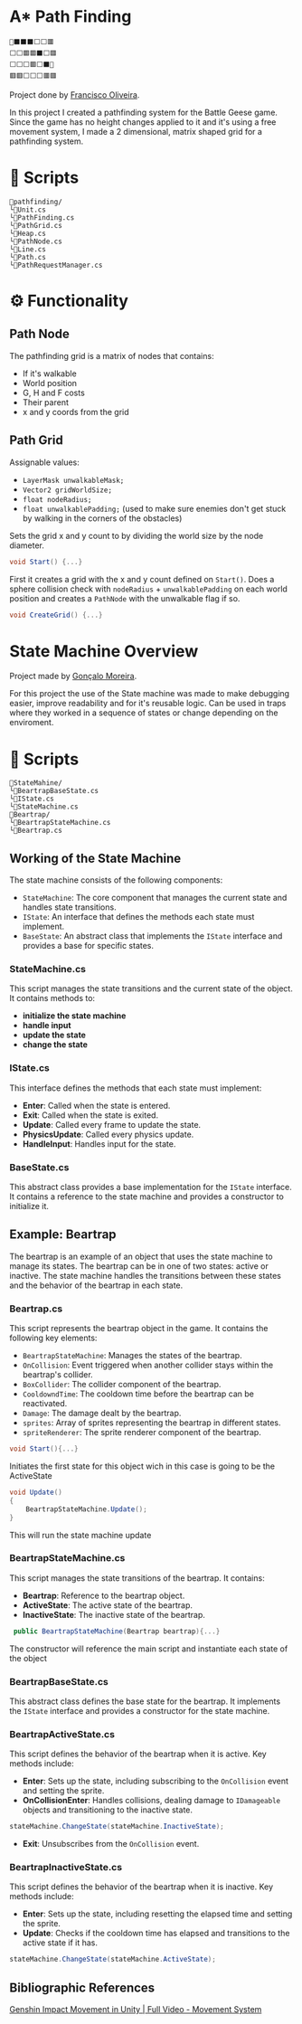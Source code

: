 # A\* Path Finding
```
🚩⬛⬛⬛⬜⬜🟥
⬜⬜🟥🟥⬛⬜🟥
⬜⬜⬜🟥⬜⬛🏁
🟥🟥⬜⬜⬜🟥🟥
```
Project done by [Francisco Oliveira](https://github.com/FranciscoOliveira7).

In this project I created a pathfinding system for the Battle Geese game.
Since the game has no height changes applied to it and it's using a free movement system, I made a 2 dimensional, matrix shaped grid for a pathfinding system.

# :open_file_folder: Scripts
```
📂pathfinding/
└📄Unit.cs
└📄PathFinding.cs
└📄PathGrid.cs
└📄Heap.cs
└📄PathNode.cs
└📄Line.cs
└📄Path.cs
└📄PathRequestManager.cs
```
# :gear: Functionality

## Path Node

The pathfinding grid is a matrix of nodes that contains:
- If it's walkable
- World position
- G, H and F costs
- Their parent
- x and y coords from the grid

## Path Grid
Assignable values:
- `LayerMask unwalkableMask;`
- `Vector2 gridWorldSize;`
- `float nodeRadius;`
- `float unwalkablePadding;` (used to make sure enemies don't get stuck by walking in the corners of the obstacles)

Sets the grid x and y count to by dividing the world size by the node diameter.
```cs
void Start() {...}
```

First it creates a grid with the x and y count defined on `Start()`.
Does a sphere collision check with `nodeRadius` + `unwalkablePadding` on each world position and creates a `PathNode` with the unwalkable flag if so.

```cs
void CreateGrid() {...}
```


# State Machine Overview

Project made by [Gonçalo Moreira](https://github.com/Omachine).

  For this project the use of the State machine was made to make debugging easier, improve readability and for it's reusable logic.
  Can be used in traps where they worked in a sequence of states or change depending on the enviroment.

# :open_file_folder: Scripts
```
📂StateMahine/
└📄BeartrapBaseState.cs
└📄IState.cs
└📄StateMachine.cs
📂Beartrap/
└📄BeartrapStateMachine.cs
└📄Beartrap.cs
```

## Working of the State Machine

The state machine consists of the following components:
- `StateMachine`: The core component that manages the current state and handles state transitions.
- `IState`: An interface that defines the methods each state must implement.
- `BaseState`: An abstract class that implements the `IState` interface and provides a base for specific states.

### StateMachine.cs

This script manages the state transitions and the current state of the object. It contains methods to:
- **initialize the state machine**
- **handle input**
- **update the state**
- **change the state**

### IState.cs

This interface defines the methods that each state must implement:
- **Enter**: Called when the state is entered.
- **Exit**: Called when the state is exited.
- **Update**: Called every frame to update the state.
- **PhysicsUpdate**: Called every physics update.
- **HandleInput**: Handles input for the state.

### BaseState.cs

This abstract class provides a base implementation for the `IState` interface. It contains a reference to the state machine and provides a constructor to initialize it.

## Example: Beartrap

The beartrap is an example of an object that uses the state machine to manage its states. The beartrap can be in one of two states: active or inactive. The state machine handles the transitions between these states and the behavior of the beartrap in each state.

### Beartrap.cs

This script represents the beartrap object in the game. It contains the following key elements:
- `BeartrapStateMachine`: Manages the states of the beartrap.
- `OnCollision`: Event triggered when another collider stays within the beartrap's collider.
- `BoxCollider`: The collider component of the beartrap.
- `CooldowndTime`: The cooldown time before the beartrap can be reactivated.
- `Damage`: The damage dealt by the beartrap.
- `sprites`: Array of sprites representing the beartrap in different states.
- `spriteRenderer`: The sprite renderer component of the beartrap.

```cs
void Start(){...}
```
Initiates the first state for this object wich in this case is going to be the ActiveState
```cs
void Update()
{
    BeartrapStateMachine.Update();
}
```
This will run the state machine update

### BeartrapStateMachine.cs

This script manages the state transitions of the beartrap. It contains:
- **Beartrap**: Reference to the beartrap object.
- **ActiveState**: The active state of the beartrap.
- **InactiveState**: The inactive state of the beartrap.

```cs
 public BeartrapStateMachine(Beartrap beartrap){...}
```
The constructor will reference the main script and instantiate each state of the object

### BeartrapBaseState.cs

This abstract class defines the base state for the beartrap. It implements the `IState` interface and provides a constructor for the state machine.


### BeartrapActiveState.cs

This script defines the behavior of the beartrap when it is active. Key methods include:
- **Enter**: Sets up the state, including subscribing to the `OnCollision` event and setting the sprite.
- **OnCollisionEnter**: Handles collisions, dealing damage to `IDamageable` objects and transitioning to the inactive state.
```cs
stateMachine.ChangeState(stateMachine.InactiveState);
```
- **Exit**: Unsubscribes from the `OnCollision` event.

### BeartrapInactiveState.cs

This script defines the behavior of the beartrap when it is inactive. Key methods include:
- **Enter**: Sets up the state, including resetting the elapsed time and setting the sprite.
- **Update**: Checks if the cooldown time has elapsed and transitions to the active state if it has.
```cs
stateMachine.ChangeState(stateMachine.ActiveState);
```

## Bibliographic References

[Genshin Impact Movement in Unity | Full Video - Movement System](https://youtu.be/kluTqsSUyN0)


